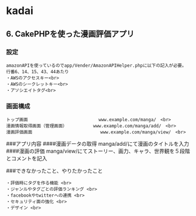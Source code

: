 # kadai

## 6. CakePHPを使った漫画評価アプリ

### 設定
	amazonAPIを使っているのでapp/Vender/AmazonAPIHelper.phpに以下の記入が必要。行番6、14、15、43、44あたり
	・AWSのアクセスキー<br>
	・AWSのシークレットキー<br>
	・アソシエイトタグ<br>

### 画面構成
	トップ画面							www.example.com/manga/　<br>
	漫画情報取得画面（管理画面）			www.example.com/manga/add/　<br>
	漫画評価画面							www.example.com/manga/view/　<br>

###アプリ内容
####漫画データの取得
	manga/add/にて漫画のタイトルを入力　<br>
####漫画の評価
	manga/view/にてストーリー、画力、キャラ、世界観を５段階とコメントを記入 <br>

###できなかったこと、やりたかったこと

	・評価時にタグを作る機能 <br>
	・ジャンルやタグごとの評価ランキング <br>
	・facebookやtwitterへの連携 <br>
	・セキュリティ面の強化 <br>
	・デザイン <br>
